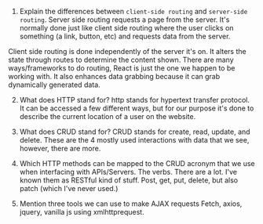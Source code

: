 1.  Explain the differences between `client-side routing` and `server-side routing`.
    Server side routing requests a page from the server. It's normally done just like client side routing where the user clicks on something (a link, button, etc) and requests data from the server.

Client side routing is done independently of the server it's on. It alters the state through routes to determine the content shown. There are many ways/frameworks to do routing, React is just the one we happen to be working with. It also enhances data grabbing because it can grab dynamically generated data.

2.  What does HTTP stand for?
    http stands for hypertext transfer protocol. It can be accessed a few different ways, but for our purpose it's done to describe the current location of a user on the website.

1.  What does CRUD stand for?
    CRUD stands for create, read, update, and delete. These are the 4 mostly used interactions with data that we see, however, there are more.

1.  Which HTTP methods can be mapped to the CRUD acronym that we use when interfacing with APIs/Servers.
    The verbs. There are a lot. I've known them as RESTful kind of stuff. Post, get, put, delete, but also patch (which I've never used.)

1.  Mention three tools we can use to make AJAX requests
    Fetch, axios, jquery, vanilla js using xmlhttprequest.
